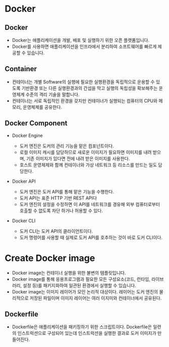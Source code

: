 # Docker

## Docker
- Docker는 애플리케이션을 개발, 배포 및 실행하기 위한 오픈 플랫폼입니다.
- Docker를 사용하면 애플리케이션을 인프라에서 분리하여 소프트웨어를 빠르게 제공할 수 있습니다.

## Container
- 컨테이너는 개별 Software의 실행에 필요한 실행환경을 독립적으로 운용할 수 있도록 기반환경 또는 다른 실행환경과의 간섭을 막고 실행의 독립성을 확보해주는 운영체계 수준의 격리 기술을 말합니다.
- 컨테이너는 서로 독립적인 환경을 갖지만 컨테이너가 실행되는 컴퓨터의 CPU와 메모리, 운영체제를 공유한다.

## Docker Component
- Docker Engine
    - 도커 엔진은 도커의 관리 기능을 맡은 컴포넌트이다.
    - 로컬 이미지 캐시를 담당하므로 새로운 이미지가 필요하면 이미지를 내려 받으며, 기존 이미지가 있다면 전에 내려 받은 이미지를 사용한다.
    - 호스트 운영체제와 함께 컨테이너와 가상 네트워크 등 리소스를 만드는 일도 담당한다.

- Docker API
    - 도커 엔진은 도커 API를 통해 맡은 기능을 수행한다.
    - 도커 API는 표준 HTTP 기반 REST API다
    - 도커 엔진의 설정을 수정하면 이 API를 네트워크를 경유해 외부 컴퓨터로부터 호출할 수 없도록 차단 하거나 허용할 수 있다.

- Docker CLI
    - 도커 CLI는 도커 API의 클라이언트이다.
    - 도커 명령어를 사용할 때 실제로 도커 API를 호추하는 것이 바로 도커 CLI이다.

# Create Docker image
- Docker image는 컨테이너 실행을 위한 불변의 템플릿입니다.
- Docker image를 통해 응용프로그램과 필요한 모든 구성요소(코드, 런타임, 라이브러리, 설정 등)를 패키지화하여 일관된 환경에서 실행할 수 있습니다.
- Docker image는 이미지 레이어가 모인 논리적 대상이다. 레이어는 도커 엔진의 물리적으로 저장된 파일이며 이미지 레이어는 여러 이지미와 컨테이너에서 공유된다.

## Dockerfile
- Dockerfile은 애플리케이션을 패키징하기 위한 스크립트이다. Dockerfile은 일련의 인스트럭션으로 구성되어 있는데 인스트럭션을 실행한 결과로 도커 이미지가 만들어진다.